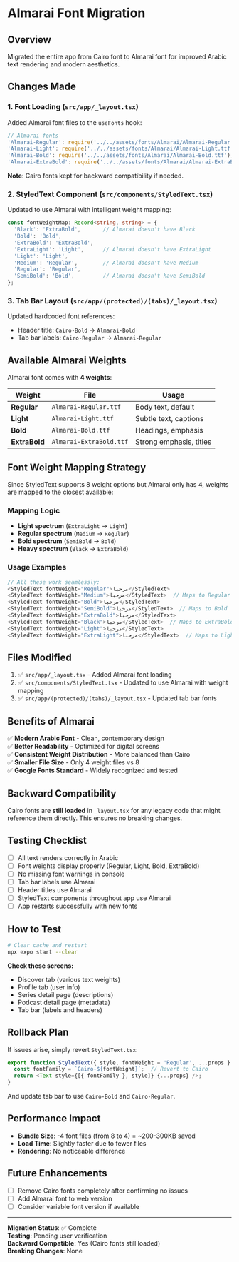 # Almarai Font Migration

## Overview
Migrated the entire app from Cairo font to Almarai font for improved Arabic text rendering and modern aesthetics.

## Changes Made

### 1. **Font Loading** (`src/app/_layout.tsx`)
Added Almarai font files to the `useFonts` hook:

```typescript
// Almarai fonts
'Almarai-Regular': require('../../assets/fonts/Almarai/Almarai-Regular.ttf'),
'Almarai-Light': require('../../assets/fonts/Almarai/Almarai-Light.ttf'),
'Almarai-Bold': require('../../assets/fonts/Almarai/Almarai-Bold.ttf'),
'Almarai-ExtraBold': require('../../assets/fonts/Almarai/Almarai-ExtraBold.ttf'),
```

**Note**: Cairo fonts kept for backward compatibility if needed.

### 2. **StyledText Component** (`src/components/StyledText.tsx`)
Updated to use Almarai with intelligent weight mapping:

```typescript
const fontWeightMap: Record<string, string> = {
  'Black': 'ExtraBold',       // Almarai doesn't have Black
  'Bold': 'Bold',
  'ExtraBold': 'ExtraBold',
  'ExtraLight': 'Light',      // Almarai doesn't have ExtraLight
  'Light': 'Light',
  'Medium': 'Regular',        // Almarai doesn't have Medium
  'Regular': 'Regular',
  'SemiBold': 'Bold',         // Almarai doesn't have SemiBold
};
```

### 3. **Tab Bar Layout** (`src/app/(protected)/(tabs)/_layout.tsx`)
Updated hardcoded font references:
- Header title: `Cairo-Bold` → `Almarai-Bold`
- Tab bar labels: `Cairo-Regular` → `Almarai-Regular`

## Available Almarai Weights

Almarai font comes with **4 weights**:

| Weight | File | Usage |
|--------|------|-------|
| **Regular** | `Almarai-Regular.ttf` | Body text, default |
| **Light** | `Almarai-Light.ttf` | Subtle text, captions |
| **Bold** | `Almarai-Bold.ttf` | Headings, emphasis |
| **ExtraBold** | `Almarai-ExtraBold.ttf` | Strong emphasis, titles |

## Font Weight Mapping Strategy

Since StyledText supports 8 weight options but Almarai only has 4, weights are mapped to the closest available:

### Mapping Logic
- **Light spectrum** (`ExtraLight` → `Light`)
- **Regular spectrum** (`Medium` → `Regular`)
- **Bold spectrum** (`SemiBold` → `Bold`)
- **Heavy spectrum** (`Black` → `ExtraBold`)

### Usage Examples

```typescript
// All these work seamlessly:
<StyledText fontWeight="Regular">مرحبا</StyledText>
<StyledText fontWeight="Medium">مرحبا</StyledText>  // Maps to Regular
<StyledText fontWeight="Bold">مرحبا</StyledText>
<StyledText fontWeight="SemiBold">مرحبا</StyledText>  // Maps to Bold
<StyledText fontWeight="ExtraBold">مرحبا</StyledText>
<StyledText fontWeight="Black">مرحبا</StyledText>  // Maps to ExtraBold
<StyledText fontWeight="Light">مرحبا</StyledText>
<StyledText fontWeight="ExtraLight">مرحبا</StyledText>  // Maps to Light
```

## Files Modified

1. ✅ `src/app/_layout.tsx` - Added Almarai font loading
2. ✅ `src/components/StyledText.tsx` - Updated to use Almarai with weight mapping
3. ✅ `src/app/(protected)/(tabs)/_layout.tsx` - Updated tab bar fonts

## Benefits of Almarai

✅ **Modern Arabic Font** - Clean, contemporary design  
✅ **Better Readability** - Optimized for digital screens  
✅ **Consistent Weight Distribution** - More balanced than Cairo  
✅ **Smaller File Size** - Only 4 weight files vs 8  
✅ **Google Fonts Standard** - Widely recognized and tested

## Backward Compatibility

Cairo fonts are **still loaded** in `_layout.tsx` for any legacy code that might reference them directly. This ensures no breaking changes.

## Testing Checklist

- [ ] All text renders correctly in Arabic
- [ ] Font weights display properly (Regular, Light, Bold, ExtraBold)
- [ ] No missing font warnings in console
- [ ] Tab bar labels use Almarai
- [ ] Header titles use Almarai
- [ ] StyledText components throughout app use Almarai
- [ ] App restarts successfully with new fonts

## How to Test

```bash
# Clear cache and restart
npx expo start --clear
```

**Check these screens:**
- Discover tab (various text weights)
- Profile tab (user info)
- Series detail page (descriptions)
- Podcast detail page (metadata)
- Tab bar (labels and headers)

## Rollback Plan

If issues arise, simply revert `StyledText.tsx`:

```typescript
export function StyledText({ style, fontWeight = 'Regular', ...props }: StyledTextProps) {
  const fontFamily = `Cairo-${fontWeight}`;  // Revert to Cairo
  return <Text style={[{ fontFamily }, style]} {...props} />;
}
```

And update tab bar to use `Cairo-Bold` and `Cairo-Regular`.

## Performance Impact

- **Bundle Size**: -4 font files (from 8 to 4) = ~200-300KB saved
- **Load Time**: Slightly faster due to fewer files
- **Rendering**: No noticeable difference

## Future Enhancements

- [ ] Remove Cairo fonts completely after confirming no issues
- [ ] Add Almarai font to web version
- [ ] Consider variable font version if available

---

**Migration Status**: ✅ Complete  
**Testing**: Pending user verification  
**Backward Compatible**: Yes (Cairo fonts still loaded)  
**Breaking Changes**: None
